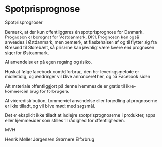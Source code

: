 # Spotprisprognose
Spotprisprognoser

Bemærk, at der kun offentliggøres én spotprisprognose for Danmark. Prognosen er beregnet for Vestdanmark, DK1. Prognosen kan også anvendes i Østdanmark, men bemærk, at flaskehalsen af og til flytter sig fra Øresund til Storebælt, så priserne kan jævnligt være lavere end prognosen siger for Østdanmark.

Al anvendelse er på egen regning og risiko.

Husk at følge facebook.com/elforbrug, den her leveringsmetode er midlertidig, og ændringer vil blive annonceret her, og på Facebook siden

Alt materiale offentliggjort på denne hjemmeside er gratis til ikke-kommerciel brug for forbrugere.

Al videredistribution, kommerciel anvendelse eller forædling af prognoserne er ikke tilladt, og vil blive mødt med søgsmål.

Det er eksplicit ikke tilladt at indlejre spotprisprognoserne i produkter, apps eller hjemmesider som stilles til rådighed for offentligheden.

MVH

Henrik Møller Jørgensen
Grønnere Elforbrug
